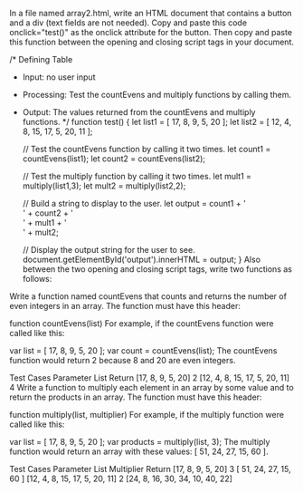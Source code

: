 In a file named array2.html, write an HTML document that contains a button and a div (text fields are not needed). Copy and paste this code onclick="test()" as the onclick attribute for the button. Then copy and paste this function between the opening and closing script tags in your document.

/* Defining Table
 * Input: no user input
 * Processing: Test the countEvens and multiply functions by calling them.
 * Output: The values returned from the countEvens and multiply functions.
 */
function test() {
    let list1 = [ 17, 8, 9, 5, 20 ];
    let list2 = [ 12, 4, 8, 15, 17, 5, 20, 11 ];

    // Test the countEvens function by calling it two times.
    let count1 = countEvens(list1);
    let count2 = countEvens(list2);

    // Test the multiply function by calling it two times.
    let mult1 = multiply(list1,3);
    let mult2 = multiply(list2,2);

    // Build a string to display to the user.
    let output =
            count1 + '<br>' +
            count2 + '<br>' +
            mult1 + '<br>' +
            mult2;

    // Display the output string for the user to see.
    document.getElementById('output').innerHTML = output;
}
Also between the two opening and closing script tags, write two functions as follows:

Write a function named countEvens that counts and returns the number of even integers in an array. The function must have this header:

function countEvens(list)
For example, if the countEvens function were called like this:

var list = [ 17, 8, 9, 5, 20 ];
var count = countEvens(list);
The countEvens function would return 2 because 8 and 20 are even integers.

Test Cases
Parameter List	Return
[17, 8, 9, 5, 20]	2
[12, 4, 8, 15, 17, 5, 20, 11]	4
Write a function to multiply each element in an array by some value and to return the products in an array. The function must have this header:

function multiply(list, multiplier)
For example, if the multiply function were called like this:

var list = [ 17, 8, 9, 5, 20 ];
var products = multiply(list, 3);
The multiply function would return an array with these values: [ 51, 24, 27, 15, 60 ].

Test Cases
Parameter List	Multiplier	Return
[17, 8, 9, 5, 20]	3	[ 51, 24, 27, 15, 60 ]
[12, 4, 8, 15, 17, 5, 20, 11]	2	[24, 8, 16, 30, 34, 10, 40, 22]
